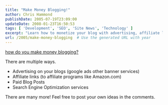 ```yaml
---
title: "Make Money Blogging!"
author: Chris Hammond
publishDate: 2005-07-19T23:09:00
updateDate: 2008-01-23T16:50:53
tags: [ 'Development', 'SEO', 'Site News', 'Technology' ]
excerpt: "Learn how to monetize your blog with advertising, affiliate links, paid posts, and SEO services. Discover multiple ways to make money through blogging!"
url: /2005/make-money-blogging  # Use the generated URL with year
---
```

<P><A href="https://www.chrishammond.com/archive/2005/07/17/1365">how do you make money blogging?</A></P> <P>There are multiple ways.</P> <UL> <LI>Advertising on your blogs (google ads other banner services)</LI> <LI>Affiliate links (to affiliate programs like Amazon.com)</LI> <LI>Paid Blog Posts</LI> <LI>Search Engine Optimization services</LI></UL> <P>There are many more! Feel free to post your own ideas in the comments.</P>

